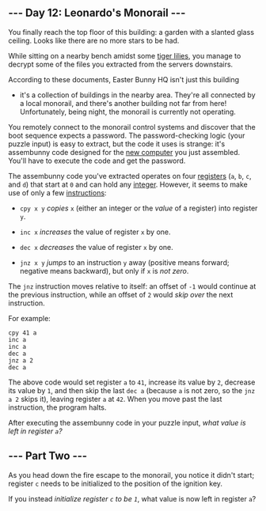 ## --- Day 12: Leonardo's Monorail --- ##

You finally reach the top floor of this building: a garden with a
slanted glass ceiling. Looks like there are no more stars to be had.

While sitting on a nearby bench amidst some [tiger lilies](https://www.google.com/search?q=tiger+lilies&tbm=isch),
you manage to decrypt some of the files you extracted from the servers
downstairs.

According to these documents, Easter Bunny HQ isn't just this building
- it's a collection of buildings in the nearby area. They're all
connected by a local monorail, and there's another building not far
from here! Unfortunately, being night, the monorail is currently not
operating.

You remotely connect to the monorail control systems and discover that
the boot sequence expects a password. The password-checking logic (your
puzzle input) is easy to extract, but the code it uses is strange: it's
assembunny code designed for the [new computer](11) you just assembled.
You'll have to execute the code and get the password.

The assembunny code you've extracted operates on four [registers](https://en.wikipedia.org/wiki/Processor_register)
(`a`, `b`, `c`, and `d`) that start at `0` and can hold any [integer](https://en.wikipedia.org/wiki/Integer).
However, it seems to make use of only a few [instructions](https://en.wikipedia.org/wiki/Instruction_set):

  * `cpy x y` *copies* `x` (either an integer or the *value* of a
    register) into register `y`.

  * `inc x` *increases* the value of register `x` by one.

  * `dec x` *decreases* the value of register `x` by one.

  * `jnz x y` *jumps* to an instruction `y` away (positive means
    forward; negative means backward), but only if `x` is *not zero*.

The `jnz` instruction moves relative to itself: an offset of `-1` would
continue at the previous instruction, while an offset of `2` would *skip
over* the next instruction.

For example:

    cpy 41 a
    inc a
    inc a
    dec a
    jnz a 2
    dec a

The above code would set register `a` to `41`, increase its value by `2`,
decrease its value by `1`, and then skip the last `dec a` (because `a`
is not zero, so the `jnz a 2` skips it), leaving register `a` at `42`.
When you move past the last instruction, the program halts.

After executing the assembunny code in your puzzle input, *what value
is left in register `a`?*

## --- Part Two --- ##

As you head down the fire escape to the monorail, you notice it didn't
start; register `c` needs to be initialized to the position of the
ignition key.

If you instead *initialize register `c` to be `1`*, what value is now
left in register `a`?
